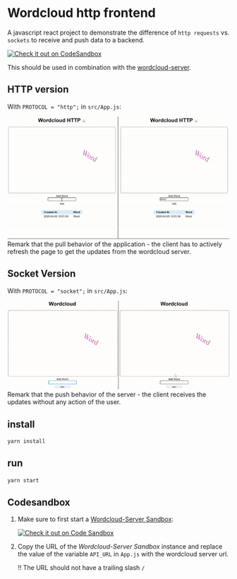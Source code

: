 # Wordcloud http frontend

A javascript react project to demonstrate the difference of `http requests` vs. `sockets` to receive and push data to a backend.

[![Check it out on CodeSandbox](https://codesandbox.io/static/img/play-codesandbox.svg)](https://codesandbox.io/s/github/GBSL-Informatik/wordcloud-frontend)

This should be used in combination with the [wordcloud-server](https://github.com/GBSL-Informatik/wordcloud-server).


## HTTP version

With `PROTOCOL = "http";` in `src/App.js`:

![demo](docs/wordcloud-http-demo.gif)
Remark that the pull behavior of the application - the client has to actively refresh the page to get the updates from the wordcloud server.

## Socket Version

With `PROTOCOL = "socket";` in `src/App.js`:

![demo](docs/wordcloud-socket-demo.gif)
Remark that the push behavior of the server - the client receives the updates without any action of the user.


## install

```sh
yarn install
```

## run
```sh
yarn start
```

## Codesandbox

1. Make sure to first start a [Wordcloud-Server Sandbox](https://codesandbox.io/s/github/GBSL-Informatik/wordcloud-server):
  
    [![Check it out on Code Sandbox](https://codesandbox.io/static/img/play-codesandbox.svg)](https://codesandbox.io/s/github/GBSL-Informatik/wordcloud-server)

2. Copy the URL of the *Wordcloud-Server Sandbox* instance and replace the value of the variable `API_URL` in `App.js` with the wordcloud server url.

    !! The URL should not have a trailing slash `/`
